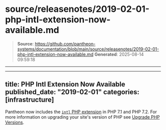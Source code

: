 # source/releasenotes/2019-02-01-php-intl-extension-now-available.md

> **Source**: https://github.com/pantheon-systems/documentation/blob/main/source/releasenotes/2019-02-01-php-intl-extension-now-available.md
> **Generated**: 2025-08-14 09:59:18

---

---
title: PHP Intl Extension Now Available
published_date: "2019-02-01"
categories: [infrastructure]
---
Pantheon now includes the [`intl` PHP extension](http://php.net/manual/en/book.intl.php) in PHP 7.1 and PHP 7.2. For more information on upgrading your site's version of PHP see [Upgrade PHP Versions](/guides/php/php-versions).
